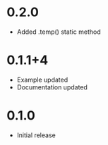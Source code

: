 # 0.2.0

- Added .temp() static method

# 0.1.1+4

- Example updated
- Documentation updated

# 0.1.0

- Initial release